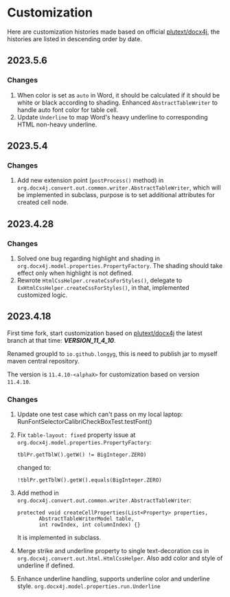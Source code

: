 # Customization

Here are customization histories made based on official [plutext/docx4j](https://github.com/plutext/docx4j),
the histories are listed in descending order by date.

## 2023.5.6
### Changes
1. When color is set as `auto` in Word, it should be calculated if it should be white or black according to shading.
   Enhanced `AbstractTableWriter` to handle auto font color for table cell.
2. Update `Underline` to map Word's heavy underline to corresponding HTML non-heavy underline.

## 2023.5.4
### Changes
1. Add new extension point (`postProcess()` method) in `org.docx4j.convert.out.common.writer.AbstractTableWriter`, which will be implemented in subclass, purpose is to set additional attributes for created cell node.

## 2023.4.28
### Changes
1. Solved one bug regarding highlight and shading in `org.docx4j.model.properties.PropertyFactory`. The shading should take effect only when highlight is not defined.
2. Rewrote `HtmlCssHelper.createCssForStyles()`, delegate to `ExHtmlCssHelper.createCssForStyles()`, in that, implemented customized logic.

## 2023.4.18

First time fork, start customization based on [plutext/docx4j](https://github.com/plutext/docx4j) the latest branch at that
time: **_VERSION_11_4_10_**.

Renamed groupId to `io.github.longyg`, this is need to publish jar to myself maven central repository.

The version is `11.4.10-<alphaX>` for customization based on version `11.4.10`.

### Changes

1. Update one test case which can't pass on my local laptop: RunFontSelectorCalibriCheckBoxTest.testFont()
2. Fix `table-layout: fixed` property issue at `org.docx4j.model.properties.PropertyFactory`:

   ```
   tblPr.getTblW().getW() != BigInteger.ZERO) 
   ```
   changed to:

   ```
   !tblPr.getTblW().getW().equals(BigInteger.ZERO)
   ```
3. Add method in `org.docx4j.convert.out.common.writer.AbstractTableWriter`:
   
   ```
   protected void createCellProperties(List<Property> properties, 
          AbstractTableWriterModel table, 
          int rowIndex, int columnIndex) {}
   ```

   It is implemented in subclass.
4. Merge strike and underline property to single text-decoration css in `org.docx4j.convert.out.html.HtmlCssHelper`.
   Also add color and style of underline if defined.

5. Enhance underline handling, supports underline color and underline style.
   `org.docx4j.model.properties.run.Underline`